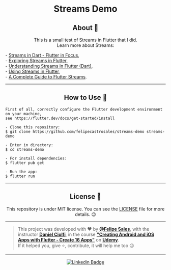 <h1 align="center">Streams Demo</h1>

<h2 align="center">About 📖</h2>
   
<p align="center">
   This is a small test of Streams in Flutter that I did.<br>
   Learn more about Streams:<br>
</p>
   - <a href="https://www.youtube.com/watch?v=nQBpOIHE4eE">Streams in Dart - Flutter in Focus</a>,<br>
   - <a href="https://medium.com/flutterpub/exploring-streams-in-flutter-4732e5524dd8">Exploring Streams in Flutter</a>,<br>
   - <a href="https://medium.com/flutter-community/understanding-streams-in-flutter-dart-827340437da6">Understanding Streams in Flutter (Dart)</a>,<br>
   - <a href="https://medium.com/@ayushpguptaapg/using-streams-in-flutter-62fed41662e4">Using Streams in Flutter</a>,<br>
   - <a href="https://www.filledstacks.com/post/a-complete-guide-to-flutter-streams/">A Complete Guide to Flutter Streams</a>.<br>

---

<h2 align="center">How to Use 🤔</h2>

   ```
   First of all, correctly configure the Flutter development environment on your machine,
   see https://flutter.dev/docs/get-started/install
   
   - Clone this repository:
   $ git clone https://github.com/felipecastrosales/streams-demo streams-demo

   - Enter in directory:
   $ cd streams-demo

   - For install dependencies:
   $ flutter pub get

   - Run the app: 
   $ flutter run
   ```

---

<h2 align="center">License 📝</h2>

<p align="center">
   This repository is under MIT license. You can see the <a href="https://github.com/felipecastrosales/streams-demo/blob/master/LICENSE">LICENSE</a> file for more details. 😉
</p>

   ---

   >This project was developed with ❤️ by **[@Felipe Sales](https://www.linkedin.com/in/felipecastrosales/)**, with the instructor **[Daniel Ciolfi](https://linkedin.com/in/danielciolfi)**, in the course  **["Creating Android and iOS Apps with Flutter - Create 16 Apps"](https://www.udemy.com/course/curso-completo-flutter-app-android-ios/?referralCode=1355952A966260D40D18)** on **[Udemy](https://www.udemy.com/)**.<br>
   If it helped you, give ⭐, contribute, it will help me too 😉

---

   <div align="center">

   [![Linkedin Badge](https://img.shields.io/badge/-Felipe%20Sales-292929?style=flat-square&logo=Linkedin&logoColor=white&link=https://www.linkedin.com/in/felipecastrosales/)](https://www.linkedin.com/in/felipecastrosales/)

   </div>